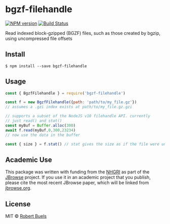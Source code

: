 # bgzf-filehandle

[![NPM version](https://img.shields.io/npm/v/bgzf-filehandle.svg?style=flat-square)](https://npmjs.org/package/bgzf-filehandle)
[![Build Status](https://img.shields.io/travis/gmod/bgzf-filehandle/master.svg?style=flat-square)](https://travis-ci.org/gmod/bgzf-filehandle) 

Read indexed block-gzipped (BGZF) files, such as those created by bgzip, using uncompressed file offsets 

## Install

    $ npm install --save bgzf-filehandle

## Usage

```js
const { BgzfFilehandle } = require('bgzf-filehandle')

const f = new BgzfFilehandle({path: 'path/to/my_file.gz'})
// assumes a .gzi index exists at path/to/my_file.gz.gzi

// supports a subset of the NodeJS v10 filehandle API. currently
// just read() and stat()
const myBuf = Buffer.alloc(300)
await f.read(myBuf,0,300,23234)
// now use the data in the buffer

const { size } = f.stat() // stat gives the size as if the file were uncompressed
```

## Academic Use

This package was written with funding from the [NHGRI](http://genome.gov) as part of the [JBrowse](http://jbrowse.org) project. If you use it in an academic project that you publish, please cite the most recent JBrowse paper, which will be linked from [jbrowse.org](http://jbrowse.org).

## License

MIT © [Robert Buels](https://github.com/rbuels)

